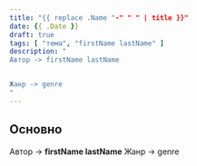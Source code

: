 ```yaml
---
title: "{{ replace .Name "-" " " | title }}"
date: {{ .Date }}
draft: true
tags: [ "тема", "firstName lastName" ]
description: "
Автор -> firstName lastName


Жанр -> genre
"
---
```


## Основно

Автор -> **firstName lastName**
Жанр -> genre
